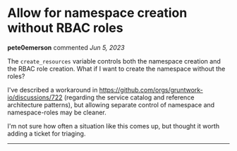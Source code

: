# Allow for namespace creation without RBAC roles

**pete0emerson** commented *Jun 5, 2023*

<!--
Have any questions? Check out the contributing docs at https://gruntwork.notion.site/Gruntwork-Coding-Methodology-02fdcd6e4b004e818553684760bf691e,
or ask in this issue and a Gruntwork core maintainer will be happy to help :)
-->

The `create_resources` variable controls both the namespace creation and the RBAC role creation. What if I want to create the namespace without the roles?

I've described a workaround in https://github.com/orgs/gruntwork-io/discussions/722 (regarding the service catalog and reference architecture patterns), but allowing separate control of namespace and namespace-roles may be cleaner.

I'm not sure how often a situation like this comes up, but thought it worth adding a ticket for triaging.
<br />
***



